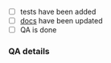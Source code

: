 - [ ] tests have been added
- [ ] [docs](https://github.com/radarlabs/documentation/tree/main/docs) have been updated
- [ ] QA is done

### QA details
